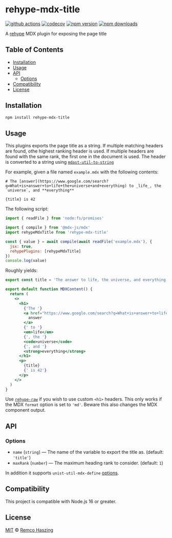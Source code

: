 # rehype-mdx-title

[![github actions](https://github.com/remcohaszing/rehype-mdx-title/actions/workflows/ci.yaml/badge.svg)](https://github.com/remcohaszing/rehype-mdx-title/actions/workflows/ci.yaml)
[![codecov](https://codecov.io/gh/remcohaszing/rehype-mdx-title/branch/main/graph/badge.svg)](https://codecov.io/gh/remcohaszing/rehype-mdx-title)
[![npm version](https://img.shields.io/npm/v/rehype-mdx-title)](https://www.npmjs.com/package/rehype-mdx-title)
[![npm downloads](https://img.shields.io/npm/dm/rehype-mdx-title)](https://www.npmjs.com/package/rehype-mdx-title)

A [rehype](https://github.com/rehypejs/rehype) MDX plugin for exposing the page title

## Table of Contents

- [Installation](#installation)
- [Usage](#usage)
- [API](#api)
  - [Options](#options)
- [Compatibility](#compatibility)
- [License](#license)

## Installation

```sh
npm install rehype-mdx-title
```

## Usage

This plugins exports the page title as a string. If multiple matching headers are found, othe
highest ranking header is used. If multiple headers are found with the same rank, the first one in
the document is used. The header is converted to a string using
[`mdast-util-to-string`](https://github.com/syntax-tree/mdast-util-to-string#readme)

For example, given a file named `example.mdx` with the following contents:

```mdx
# The [answer](https://www.google.com/search?q=What+is+answer+to+life+the+universe+and+everything) to _life_, the `universe`, and **everything**

{title} is 42
```

The following script:

```js
import { readFile } from 'node:fs/promises'

import { compile } from '@mdx-js/mdx'
import rehypeMdxTitle from 'rehype-mdx-title'

const { value } = await compile(await readFile('example.mdx'), {
  jsx: true,
  rehypePlugins: [rehypeMdxTitle]
})
console.log(value)
```

Roughly yields:

```jsx
export const title = 'The answer to life, the universe, and everything'

export default function MDXContent() {
  return (
    <>
      <h1>
        {'The '}
        <a href="https://www.google.com/search?q=What+is+answer+to+life+the+universe+and+everything">
          answer
        </a>
        {' to '}
        <em>life</em>
        {', the '}
        <code>universe</code>
        {', and '}
        <strong>everything</strong>
      </h1>
      <p>
        {title}
        {' is 42'}
      </p>
    </>
  )
}
```

Use [`rehype-raw`](https://github.com/rehypejs/rehype-raw) if you wish to use custom `<h1>` headers.
This only works if the MDX `format` option is set to `'md'`. Beware this also changes the MDX
component output.

## API

### Options

- `name` (`string`) — The name of the variable to export the title as. (default: `'title'`)
- `maxRank` (`number`) — The maximum heading rank to consider. (default: `1`)

In addition it supports `unist-util-mdx-define`
[options](https://github.com/remcohaszing/unist-util-mdx-define#options).

## Compatibility

This project is compatible with Node.js 16 or greater.

## License

[MIT](LICENSE.md) © [Remco Haszing](https://github.com/remcohaszing)
